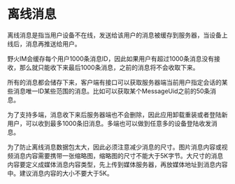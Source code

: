 # 离线消息
离线消息是指当用户设备不在线，发送给该用户的消息被缓存到服务器，当设备上线后，消息再推送给用户。

野火IM会缓存每个用户1000条消息ID，因此如果用户有超过1000条消息没有接收，那么就只能收下来最后1000条消息，之前的消息将不会收取下来。

所有的消息都会储存下来，客户端有接口可以获取服务器端当前用户指定会话的某些消息唯一ID某些范围的消息。比如可以获取某个MessageUid之前的50条消息。

为了支持多端，消息收下来后服务器端也不会删除，因此应用卸载重装或者登陆新用户，可以收到最多1000条旧消息。多端也可以做到任意多的设备登陆收发消息。

为了防止离线消息数据包太大，因此必须注意减少消息的尺寸。图片消息内容或视频消息内容需要携带一张缩略图，缩略图的尺寸不能大于5K字节。大尺寸的消息内容要定义成媒体消息内容类型，先上传到媒体服务器，再放媒体地址到消息内容中。建议消息内容的大小不要大于5K。
